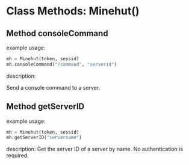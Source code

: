# Class Methods: Minehut()

## Method consoleCommand	

example usage:

```py
mh = Minehut(token, sessid)
mh.consoleCommand("/command", "serverid")
```

description:

Send a console command to a server.

## Method getServerID

example usage:

```py
mh = Minehut(token, sessid)
mh.getServerID("servername")
```

description:
Get the server ID of a server by name. No authentication is required.
